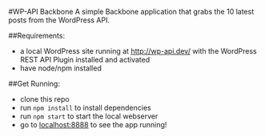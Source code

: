 #WP-API Backbone
A simple Backbone application that grabs the 10 latest posts from the WordPress API.

##Requirements:
- a local WordPress site running at http://wp-api.dev/ with the WordPress REST API Plugin installed and activated
- have node/npm installed

##Get Running:
- clone this repo
- run `npm install` to install dependencies
- run `npm start` to start the local webserver
- go to [localhost:8888](http://localhost:8888) to see the app running!
